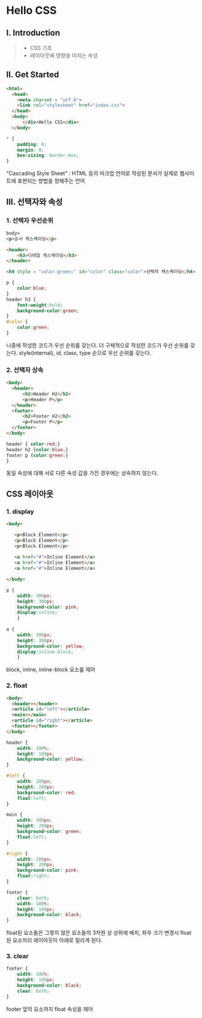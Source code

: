 # Hello CSS

## Ⅰ. Introduction
> * CSS 기초
> * 레이아웃에 영향을 미치는 속성

## Ⅱ. Get Started

```html
<html>
  <head>
    <meta charset = "utf-8">
    <link rel="stylesheet" href="index.css">
  </head>
  <body>
      </div>Hello CSS</div>
  </body>
```

```css
* {
    padding: 0;
    margin: 0;
    box-sizing: border-box;
}
```
"Cascading Style Sheet" : HTML 등의 마크업 언어로 작성된 문서가 실제로 웹사이트에 표현되는 방법을 정해주는 언어

## Ⅲ. 선택자와 속성

### 1. 선택자 우선순위
```html
body>
<p>순서 캐스케이딩</p>

<header>
    <h3>디테일 캐스케이딩</h3>
</header>

<h4 style = "color:green;" id="color" class="color">선택자 캐스케이딩</h4></body>
```

```css
p {
    color:blue;
}
header h3 {
    font-weight:bold;
    background-color:green;
}
#color {
    color:green;
}
```
나중에 작성한 코드가 우선 순위를 갖는다.
더 구체적으로 작성한 코드가 우선 순위를 갖는다.
style(internal), id, class, type 순으로 우선 순위를 갖는다.

### 2. 선택자 상속
```html
<body>
  <header>
      <h2>Header H2</h2>
      <p>Header P</p>
  </header> 
  <footer>
      <h2>Footer H2</h2>
      <p>Footer P</p>
  </footer>
</body>
```

```css
header { color:red;}
header h2 {color:blue;}
footer p {color:green;}
}
```
동일 속성에 대해 서로 다른 속성 값을 가진 경우에는 상속하지 않는다.

## CSS 레이아웃

### 1. display

```html
<body>

   <p>Block Element</p>
   <p>Block Element</p>
   <p>Block Element</p>
   
   <a href="#">Inline Element</a>
   <a href="#">Inline Element</a>
   <a href="#">Inline Element</a>

</body>
```

```css
p {
    width: 300px;
    height: 300px;
    background-color: pink;
    display:inline;
    }
    
a {
    width: 300px;
    height: 300px;
    background-color: yellow;
    display:inline-block;
    }
```
block, inline, inline-block 요소를 제어

### 2. float

```html
<body>
  <header></header>
  <article id="left"></article>
  <main></main>
  <article id="right"></article>
  <footer></footer>
</body>
```

```css
header {
    width: 100%;
    height: 100px;
    background-color: yellow;
}

#left {
    width: 200px;
    height: 200px;
    background-color: red;
    float:left;
}

main {
    width: 300px;
    height: 200px;
    background-color: green;
    float:left;
}

#right {
    width: 200px;
    height: 200px;
    background-color: pink;
    float:right;
}

footer {
    clear: both;
    width: 100%;
    height: 100px;
    background-color: black;
}
```
float된 요소들은 그렇지 않은 요소들의 3차원 상 상위에 배치, 좌우 크기 변경시
float된 요소끼리 레이아웃이 아래로 밀리게 된다.

### 3. clear

```css
footer {
    width: 100%;
    height: 100px;
    background-color: black;
    clear: both;
}
```
footer 앞의 요소까지 float 속성을 제어
